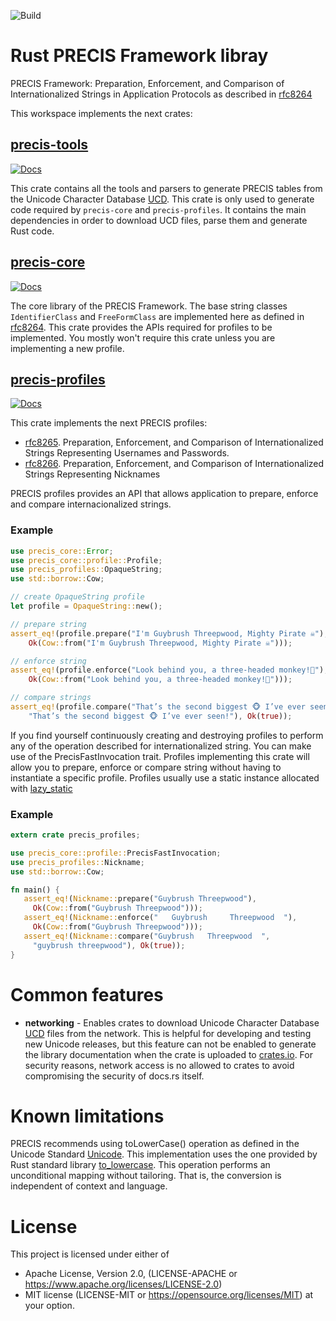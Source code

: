 ![Build](https://github.com/sancane/precis/actions/workflows/rust.yml/badge.svg)

# Rust PRECIS Framework libray

PRECIS Framework: Preparation, Enforcement, and Comparison of
Internationalized Strings in Application Protocols as described in
[rfc8264](https://datatracker.ietf.org/doc/html/rfc8264)

This workspace implements the next crates:

## [precis-tools](precis-tools/README.md)

[![Docs](https://docs.rs/precis-tools/badge.svg)](https://docs.rs/precis-tools)

This crate contains all the tools and parsers to generate PRECIS
tables from the Unicode Character Database [UCD](https://unicode.org).
This crate is only used to generate code required by `precis-core` and
`precis-profiles`. It contains the main dependencies in order to download
UCD files, parse them and generate Rust code.

## [precis-core](precis-core/README.md)

[![Docs](https://docs.rs/precis-core/badge.svg)](https://docs.rs/precis-core)

The core library of the PRECIS Framework. The base string classes `IdentifierClass`
and `FreeFormClass` are implemented here as defined in 
[rfc8264](https://datatracker.ietf.org/doc/html/rfc8264).
This crate provides the APIs required for profiles to be implemented.
You mostly won't require this crate unless you are implementing a new profile.

## [precis-profiles](precis-profiles/README.md)

[![Docs](https://docs.rs/precis-profiles/badge.svg)](https://docs.rs/precis-profiles)

This crate implements the next PRECIS profiles:
 * [rfc8265](https://datatracker.ietf.org/doc/html/rfc8265).
   Preparation, Enforcement, and Comparison of Internationalized Strings
   Representing Usernames and Passwords.
 * [rfc8266](https://datatracker.ietf.org/doc/html/rfc8266).
   Preparation, Enforcement, and Comparison of Internationalized Strings
   Representing Nicknames

PRECIS profiles provides an API that allows application to prepare, enforce and compare
internacionalized strings.

### Example

```rust
use precis_core::Error;
use precis_core::profile::Profile;
use precis_profiles::OpaqueString;
use std::borrow::Cow;

// create OpaqueString profile
let profile = OpaqueString::new();

// prepare string
assert_eq!(profile.prepare("I'm Guybrush Threepwood, Mighty Pirate ☠"),
    Ok(Cow::from("I'm Guybrush Threepwood, Mighty Pirate ☠")));

// enforce string
assert_eq!(profile.enforce("Look behind you, a three-headed monkey!🐒"),
    Ok(Cow::from("Look behind you, a three-headed monkey!🐒")));

// compare strings
assert_eq!(profile.compare("That’s the second biggest 🐵 I’ve ever seen!",
    "That’s the second biggest 🐵 I’ve ever seen!"), Ok(true));
```

If you find yourself continuously creating and destroying profiles to perform 
any of the operation described for internationalized string. You can make use 
of the PrecisFastInvocation trait.
Profiles implementing this crate will allow you to prepare, enforce or compare 
string without having to instantiate a specific profile.
Profiles usually use a static instance allocated with 
[lazy_static](https://docs.rs/lazy_static/1.4.0/lazy_static/)

### Example

```rust
extern crate precis_profiles;

use precis_core::profile::PrecisFastInvocation;
use precis_profiles::Nickname;
use std::borrow::Cow;

fn main() {
   assert_eq!(Nickname::prepare("Guybrush Threepwood"),
     Ok(Cow::from("Guybrush Threepwood")));
   assert_eq!(Nickname::enforce("   Guybrush     Threepwood  "),
     Ok(Cow::from("Guybrush Threepwood")));
   assert_eq!(Nickname::compare("Guybrush   Threepwood  ",
     "guybrush threepwood"), Ok(true));
}
```

# Common features

* **networking** - Enables crates to download Unicode Character Database [UCD](https://unicode.org) files from the network. This is helpful for developing and testing new Unicode releases, but this feature can not be enabled to generate the library documentation when the crate is uploaded to [crates.io](https://crates.io). For security reasons, network access is no allowed to crates to avoid compromising the security of docs.rs itself.

# Known limitations

PRECIS recommends using toLowerCase() operation as defined in the Unicode Standard
[Unicode](http://www.unicode.org/versions/latest/). This implementation uses the 
one provided by Rust standard library 
[to_lowercase](https://doc.rust-lang.org/std/primitive.str.html#method.to_lowercase).
This operation performs an unconditional mapping without tailoring. That is, the 
conversion is independent of context and language.

# License

This project is licensed under either of
* Apache License, Version 2.0, (LICENSE-APACHE or https://www.apache.org/licenses/LICENSE-2.0)
* MIT license (LICENSE-MIT or https://opensource.org/licenses/MIT) at your option.
